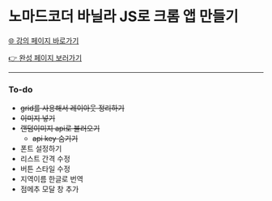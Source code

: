 # 노마드코더 바닐라 JS로 크롬 앱 만들기

<a href="https://nomadcoders.co/javascript-for-beginners" target ="_blank">🌐 강의 페이지 바로가기</a>

<a href = "https://chaam2.github.io/Momentum" target ="_blank">👉 완성 페이지 보러가기</a>

---

### To-do

- ~~grid를 사용해서 레이아웃 정리하기~~
- ~~이미지 넣기~~
- ~~랜덤이미지 api로 불러오기~~
  - ~~api key 숨기기~~
- 폰트 설정하기
- 리스트 간격 수정
- 버튼 스타일 수정
- 지역이름 한글로 번역
- 점메추 모달 창 추가
